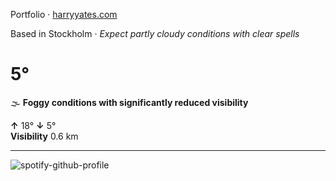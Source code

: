 Portfolio · [harryyates.com](https://harryyates.com)

<!-- WEATHER_START -->
Based in Stockholm · *Expect partly cloudy conditions with clear spells*

# 5°
🌫️ **Foggy conditions with significantly reduced visibility**

**↑** 18° **↓** 5°  
**Visibility** 0.6 km

---
<!-- WEATHER_END -->

<p align="left">
  <a>
    <img src="https://spotify-github-profile.kittinanx.com/api/view?uid=bigbello&cover_image=true&theme=natemoo-re&show_offline=true&background_color=121212&interchange=false&bar_color=53b14f&bar_color_cover=false" alt="spotify-github-profile">
  </a>
</p>